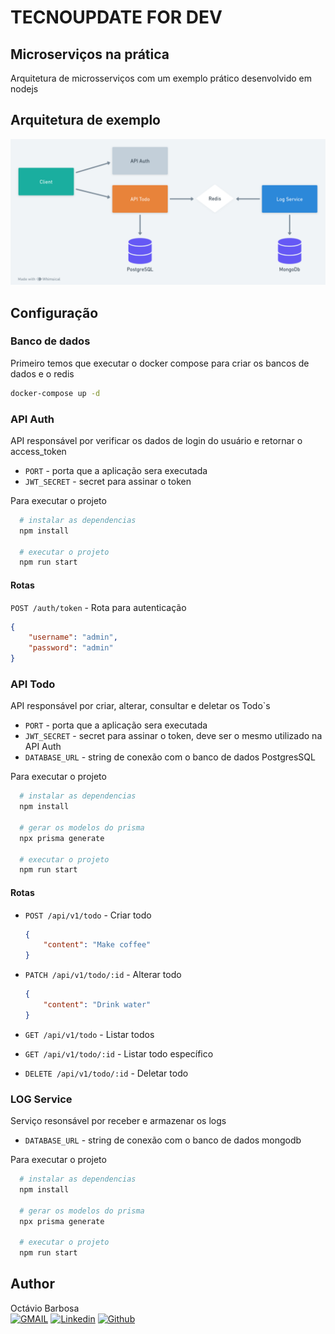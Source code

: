 # TECNOUPDATE FOR DEV

## Microserviços na prática
Arquitetura de microsserviços com um exemplo prático desenvolvido em nodejs

## Arquitetura de exemplo
![app-example](./assets/exemplo.png)

## Configuração

### Banco de dados
 Primeiro temos que executar o docker compose para criar os bancos de dados e o redis

``` bash
docker-compose up -d
``` 

### API Auth

API responsável por verificar os dados de login do usuário e retornar o access_token

- `PORT` - porta que a aplicação sera executada
- `JWT_SECRET` - secret para assinar o token

Para executar o projeto

``` bash
  # instalar as dependencias
  npm install

  # executar o projeto
  npm run start
```

#### Rotas
`POST /auth/token` - Rota para autenticação


``` json
{
    "username": "admin",
    "password": "admin"
}
```

### API Todo

API responsável por criar, alterar, consultar e deletar os Todo`s

- `PORT` - porta que a aplicação sera executada
- `JWT_SECRET` - secret para assinar o token, deve ser o mesmo utilizado na API Auth
- `DATABASE_URL` - string de conexão com o banco de dados PostgresSQL

Para executar o projeto

``` bash
  # instalar as dependencias
  npm install

  # gerar os modelos do prisma
  npx prisma generate

  # executar o projeto
  npm run start
``` 

#### Rotas
- `POST /api/v1/todo` - Criar todo


  ``` json
  {
      "content": "Make coffee"
  }
  ``` 

- `PATCH /api/v1/todo/:id` - Alterar todo


  ``` json
  {
      "content": "Drink water"
  } 
  ``` 

- `GET /api/v1/todo` - Listar todos

- `GET /api/v1/todo/:id` - Listar todo específico 
- `DELETE /api/v1/todo/:id` - Deletar todo


### LOG Service

Serviço resonsável por receber e armazenar os logs

- `DATABASE_URL` - string de conexão com o banco de dados mongodb

Para executar o projeto

``` bash
  # instalar as dependencias
  npm install

  # gerar os modelos do prisma
  npx prisma generate

  # executar o projeto
  npm run start
``` 
## Author
Octávio Barbosa <br>
[![GMAIL](https://img.shields.io/badge/Gmail-D14836?style=for-the-badge&logo=gmail&logoColor=white)](mailto:octaviobar91@gmail.com)
[![Linkedin](https://img.shields.io/badge/-LinkedIn-%230077B5?style=for-the-badge&logo=linkedin&logoColor=white)](https://www.linkedin.com/in/octaviobarbosa)
[![Github](https://img.shields.io/badge/GitHub-100000?style=for-the-badge&logo=github&logoColor=white)](https://github.com/octaviobarbosa)
